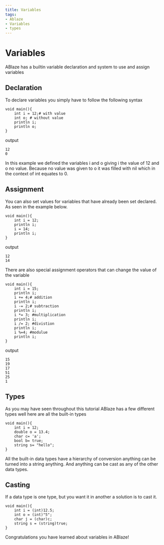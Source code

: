 ```yaml
--- 
title: Variables
tags: 
- Ablaze 
- Variables 
- types
---
```

# Variables 
ABlaze has a builtin variable declaration and system to use and assign variables

## Declaration
To declare variables you simply have to follow the following syntax
```
void main(){
    int i = 12;# with value
    int o; # without value
    println i;
    println o;
}
```
output
```
12
0
```

In this example we defined the variables i and o giving i the value of 12 and o no value. Because no value was given to o it was filled with nil which in the context of int equates to 0.

## Assignment 
You can also set values for variables that have already been set declared. As seen in the example below.
```
void main(){
    int i = 12;
    println i;
    i = 14;
    println i;
}
```
output 
```
12
14
```
There are also special assignment operators that can change the value of the variable
```
void main(){
    int i = 15;
    println i;
    i += 4;# addition
    println i;
    i -= 2;# subtraction
    println i;
    i *= 3; #multiplication
    println i;
    i /= 2; #divistion
    println i;
    i %=4; #modulue
    println i;
}
```
output
```
15
19
17
51
25
1
```

## Types 
As you may have seen throughout this tutorial ABlaze has a few different types well here are all the built-in types
```
void main(){
    int i = 12;
    double o = 13.4;
    char c= 'a';
    bool b= true;
    string s= "hello";
}
```
All the built-in data types have a hierarchy of conversion anything can be turned into a string anything. And anything can be cast as any of the other data types.

## Casting
If a data type is one type, but you want it in another a solution is to cast it. 
```
void main(){
    int i = (int)12.5;
    int o = (int)"5";
    char j = (char)c;
    string s = (string)true;
}
```

Congratulations you have learned about variables in ABlaze!